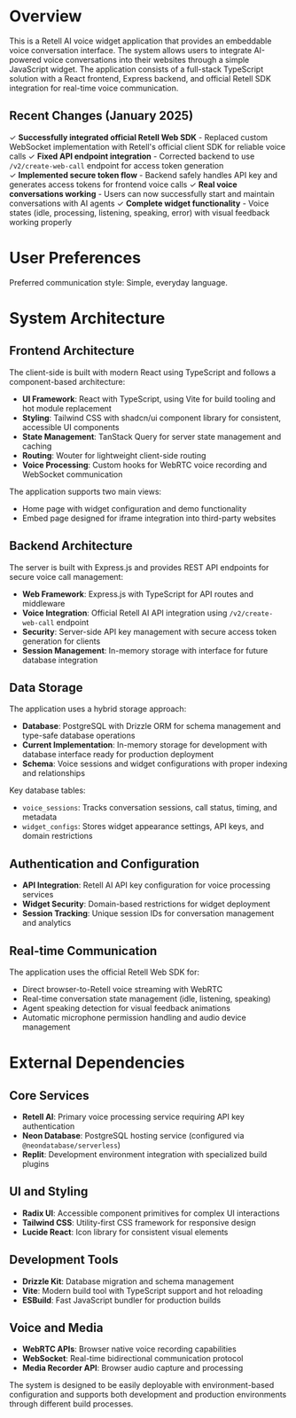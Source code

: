 # Overview

This is a Retell AI voice widget application that provides an embeddable voice conversation interface. The system allows users to integrate AI-powered voice conversations into their websites through a simple JavaScript widget. The application consists of a full-stack TypeScript solution with a React frontend, Express backend, and official Retell SDK integration for real-time voice communication.

## Recent Changes (January 2025)

✓ **Successfully integrated official Retell Web SDK** - Replaced custom WebSocket implementation with Retell's official client SDK for reliable voice calls
✓ **Fixed API endpoint integration** - Corrected backend to use `/v2/create-web-call` endpoint for access token generation  
✓ **Implemented secure token flow** - Backend safely handles API key and generates access tokens for frontend voice calls
✓ **Real voice conversations working** - Users can now successfully start and maintain conversations with AI agents
✓ **Complete widget functionality** - Voice states (idle, processing, listening, speaking, error) with visual feedback working properly

# User Preferences

Preferred communication style: Simple, everyday language.

# System Architecture

## Frontend Architecture

The client-side is built with modern React using TypeScript and follows a component-based architecture:

- **UI Framework**: React with TypeScript, using Vite for build tooling and hot module replacement
- **Styling**: Tailwind CSS with shadcn/ui component library for consistent, accessible UI components
- **State Management**: TanStack Query for server state management and caching
- **Routing**: Wouter for lightweight client-side routing
- **Voice Processing**: Custom hooks for WebRTC voice recording and WebSocket communication

The application supports two main views:
- Home page with widget configuration and demo functionality
- Embed page designed for iframe integration into third-party websites

## Backend Architecture

The server is built with Express.js and provides REST API endpoints for secure voice call management:

- **Web Framework**: Express.js with TypeScript for API routes and middleware
- **Voice Integration**: Official Retell AI API integration using `/v2/create-web-call` endpoint
- **Security**: Server-side API key management with secure access token generation for clients
- **Session Management**: In-memory storage with interface for future database integration

## Data Storage

The application uses a hybrid storage approach:

- **Database**: PostgreSQL with Drizzle ORM for schema management and type-safe database operations
- **Current Implementation**: In-memory storage for development with database interface ready for production deployment
- **Schema**: Voice sessions and widget configurations with proper indexing and relationships

Key database tables:
- `voice_sessions`: Tracks conversation sessions, call status, timing, and metadata
- `widget_configs`: Stores widget appearance settings, API keys, and domain restrictions

## Authentication and Configuration

- **API Integration**: Retell AI API key configuration for voice processing services
- **Widget Security**: Domain-based restrictions for widget deployment
- **Session Tracking**: Unique session IDs for conversation management and analytics

## Real-time Communication

The application uses the official Retell Web SDK for:
- Direct browser-to-Retell voice streaming with WebRTC
- Real-time conversation state management (idle, listening, speaking)
- Agent speaking detection for visual feedback animations
- Automatic microphone permission handling and audio device management

# External Dependencies

## Core Services

- **Retell AI**: Primary voice processing service requiring API key authentication
- **Neon Database**: PostgreSQL hosting service (configured via `@neondatabase/serverless`)
- **Replit**: Development environment integration with specialized build plugins

## UI and Styling

- **Radix UI**: Accessible component primitives for complex UI interactions
- **Tailwind CSS**: Utility-first CSS framework for responsive design
- **Lucide React**: Icon library for consistent visual elements

## Development Tools

- **Drizzle Kit**: Database migration and schema management
- **Vite**: Modern build tool with TypeScript support and hot reloading
- **ESBuild**: Fast JavaScript bundler for production builds

## Voice and Media

- **WebRTC APIs**: Browser native voice recording capabilities
- **WebSocket**: Real-time bidirectional communication protocol
- **Media Recorder API**: Browser audio capture and processing

The system is designed to be easily deployable with environment-based configuration and supports both development and production environments through different build processes.